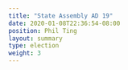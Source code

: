 ```yaml
---
title: "State Assembly AD 19"
date: 2020-01-08T22:36:54-08:00
position: Phil Ting
layout: summary
type: election
weight: 3
---
```


